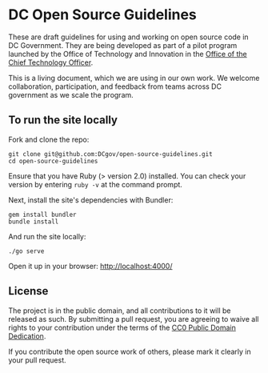 # DC Open Source Guidelines

These are draft guidelines for using and working on open source code in DC Government. They are being developed as part of a pilot program launched by the Office of Technology and Innovation in the [Office of the Chief Technology Officer](http://octo.dc.gov).

This is a living document, which we are using in our own work. We welcome collaboration, participation, and feedback from teams across DC government as we scale the program. 

## To run the site locally

Fork and clone the repo:

```
git clone git@github.com:DCgov/open-source-guidelines.git
cd open-source-guidelines
```

Ensure that you have Ruby (> version 2.0) installed. You can check your version by entering `ruby -v` at the command prompt.

Next, install the site's dependencies with Bundler:

```
gem install bundler
bundle install
```

And run the site locally:

```
./go serve
```

Open it up in your browser: <http://localhost:4000/>


## License

The project is in the public domain, and all contributions to it will be released as such. By submitting a pull request, you are agreeing to waive all rights to your contribution under the terms of the [CC0 Public Domain Dedication](http://creativecommons.org/publicdomain/zero/1.0/).

If you contribute the open source work of others, please mark it clearly in your pull request.
